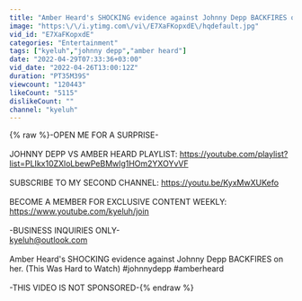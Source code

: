```yaml
---
title: "Amber Heard's SHOCKING evidence against Johnny Depp BACKFIRES on her. (This Was Hard to Watch)"
image: "https:\/\/i.ytimg.com\/vi\/E7XaFKopxdE\/hqdefault.jpg"
vid_id: "E7XaFKopxdE"
categories: "Entertainment"
tags: ["kyeluh","johnny depp","amber heard"]
date: "2022-04-29T07:33:36+03:00"
vid_date: "2022-04-26T13:00:12Z"
duration: "PT35M39S"
viewcount: "120443"
likeCount: "5115"
dislikeCount: ""
channel: "kyeluh"
---
```

{% raw %}-OPEN ME FOR A SURPRISE-<br /><br />JOHNNY DEPP VS AMBER HEARD PLAYLIST: <a rel="nofollow" target="blank" href="https://youtube.com/playlist?list=PLIkx10ZXloLbewPeBMwlg1HOm2YXOYvVF">https://youtube.com/playlist?list=PLIkx10ZXloLbewPeBMwlg1HOm2YXOYvVF</a><br /><br />SUBSCRIBE TO MY SECOND CHANNEL: <a rel="nofollow" target="blank" href="https://youtu.be/KyxMwXUKefo">https://youtu.be/KyxMwXUKefo</a><br /><br />BECOME A MEMBER FOR EXCLUSIVE CONTENT WEEKLY: <a rel="nofollow" target="blank" href="https://www.youtube.com/kyeluh/join">https://www.youtube.com/kyeluh/join</a><br /><br />-BUSINESS INQUIRIES ONLY-<br />kyeluh@outlook.com<br /><br />Amber Heard's SHOCKING evidence against Johnny Depp BACKFIRES on her. (This Was Hard to Watch) #johnnydepp #amberheard <br /><br />-THIS VIDEO IS NOT SPONSORED-{% endraw %}
